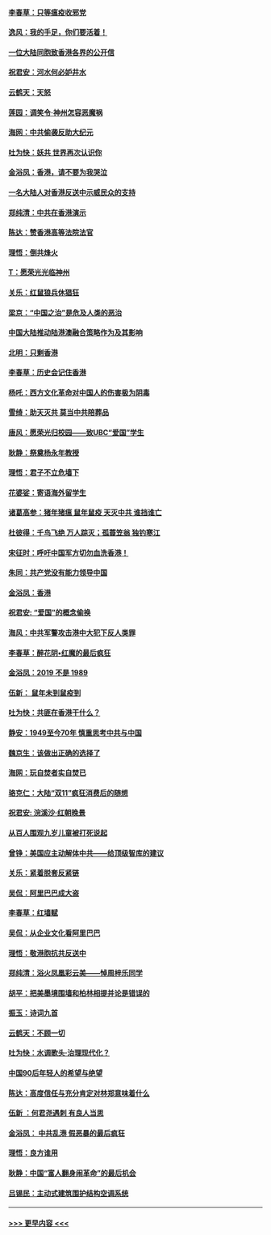#### [李春草：只等瘟疫收邪党](../pages/nsc993/n11677308.md?t=11250522) 
#### [逸风：我的手足，你们要活着！](../pages/nsc993/n11676352.md?t=11250522) 
#### [一位大陆同胞致香港各界的公开信](../pages/nsc993/n11675761.md?t=11250522) 
#### [祝君安：河水何必妒井水](../pages/nsc993/n11675746.md?t=11250522) 
#### [云鹤天：天怒](../pages/nsc993/n11675718.md?t=11250522) 
#### [莲园：调笑令‧神州怎容恶魔祸](../pages/nsc993/n11675648.md?t=11250522) 
#### [海网：中共偷袭反助大纪元](../pages/nsc993/n11673515.md?t=11250522) 
#### [吐为快：妖共 世界再次认识你](../pages/nsc993/n11673506.md?t=11250522) 
#### [金浴凤：香港，请不要为我哭泣](../pages/nsc993/n11673248.md?t=11250522) 
#### [一名大陆人对香港反送中示威民众的支持](../pages/nsc993/n11672615.md?t=11250522) 
#### [郑纯清：中共在香港演示](../pages/nsc993/n11670539.md?t=11250522) 
#### [陈达：赞香港高等法院法官](../pages/nsc993/n11669542.md?t=11250522) 
#### [理悟：倒共烽火](../pages/nsc993/n11668844.md?t=11250522) 
#### [T：愿荣光光临神州](../pages/nsc993/n11668421.md?t=11250522) 
#### [关乐：红鼠狼兵休猖狂](../pages/nsc993/n11668378.md?t=11250522) 
#### [梁京：“中国之治”是危及人类的恶治](../pages/nsc993/n11668328.md?t=11250522) 
#### [中国大陆推动陆港澳融合策略作为及其影响](../pages/nsc993/n11668157.md?t=11250522) 
#### [北明：只剩香港](../pages/nsc993/n11668002.md?t=11250522) 
#### [李春草：历史会记住香港](../pages/nsc993/n11667927.md?t=11250522) 
#### [杨吒：西方文化革命对中国人的伤害极为阴毒](../pages/nsc993/n11664521.md?t=11250522) 
#### [雪绮：助天灭共 莫当中共陪葬品](../pages/nsc993/n11662650.md?t=11250522) 
#### [唐风：愿荣光归校园——致UBC“爱国”学生](../pages/nsc993/n11662194.md?t=11250522) 
#### [耿静：祭奠杨永年教授](../pages/nsc993/n11662514.md?t=11250522) 
#### [理悟：君子不立危墙下](../pages/nsc993/n11662172.md?t=11250522) 
#### [花婆娑：寄语海外留学生](../pages/nsc993/n11662121.md?t=11250522) 
#### [诸葛高参：猪年猪瘟 鼠年鼠疫 天灭中共 谁挡谁亡](../pages/nsc993/n11661980.md?t=11250522) 
#### [杜彼得：千鸟飞绝 万人踪灭；孤蓑笠翁 独钓寒江](../pages/nsc993/n11661170.md?t=11250522) 
#### [宋征时：呼吁中国军方切勿血洗香港！](../pages/nsc993/n11415318.md?t=11250522) 
#### [朱同：共产党没有能力领导中国](../pages/nsc993/n11660421.md?t=11250522) 
#### [金浴凤：香港](../pages/nsc993/n11660419.md?t=11250522) 
#### [祝君安: “爱国”的概念偷换](../pages/nsc993/n11659706.md?t=11250522) 
#### [海风：中共军警攻击港中大犯下反人类罪](../pages/nsc993/n11659632.md?t=11250522) 
#### [李春草：醉花阴•红魔的最后疯狂](../pages/nsc993/n11659287.md?t=11250522) 
#### [金浴凤：2019 不是 1989](../pages/nsc993/n11657663.md?t=11250522) 
#### [伍新： 鼠年未到鼠疫到](../pages/nsc993/n11655098.md?t=11250522) 
#### [吐为快：共匪在香港干什么？](../pages/nsc993/n11654891.md?t=11250522) 
#### [静安：1949至今70年 慎重思考中共与中国](../pages/nsc993/n11651244.md?t=11250522) 
#### [魏京生：该做出正确的选择了](../pages/nsc993/n11653084.md?t=11250522) 
#### [海网：玩自焚者实自焚已](../pages/nsc993/n11652423.md?t=11250522) 
#### [骆克仁：大陆“双11”疯狂消费后的随想](../pages/nsc993/n11652305.md?t=11250522) 
#### [祝君安: 浣溪沙·红朝晚景](../pages/nsc993/n11652258.md?t=11250522) 
#### [从百人围观九岁儿童被打死说起](../pages/nsc993/n11651030.md?t=11250522) 
#### [曾铮：美国应主动解体中共——给顶级智库的建议](../pages/nsc993/n11649888.md?t=11250522) 
#### [关乐：紧着脱套反紧链](../pages/nsc993/n11649069.md?t=11250522) 
#### [吴侃：阿里巴巴成大盗](../pages/nsc993/n11645523.md?t=11250522) 
#### [李春草：红墙赋](../pages/nsc993/n11646389.md?t=11250522) 
#### [吴侃：从企业文化看阿里巴巴](../pages/nsc993/n11645476.md?t=11250522) 
#### [理悟：敬港胞抗共反送中](../pages/nsc993/n11645466.md?t=11250522) 
#### [郑纯清：浴火凤凰彩云美——悼周梓乐同学](../pages/nsc993/n11645155.md?t=11250522) 
#### [胡平：把美墨境围墙和柏林相提并论是错误的](../pages/nsc993/n11645134.md?t=11250522) 
#### [振玉：诗词九首](../pages/nsc993/n11644081.md?t=11250522) 
#### [云鹤天：不顾一切](../pages/nsc993/n11643508.md?t=11250522) 
#### [吐为快：水调歌头·治理现代化？](../pages/nsc993/n11643485.md?t=11250522) 
#### [中国90后年轻人的希望与绝望](../pages/nsc993/n11642317.md?t=11250522) 
#### [陈达：高度信任与充分肯定对林郑意味着什么](../pages/nsc993/n11641441.md?t=11250522) 
#### [伍新 ：何君尧遇刺 有良人当思](../pages/nsc993/n11641503.md?t=11250522) 
#### [金浴凤： 中共乱港  假恶暴的最后疯狂](../pages/nsc993/n11641495.md?t=11250522) 
#### [理悟：良方谁用](../pages/nsc993/n11641463.md?t=11250522) 
#### [耿静：中国“富人翻身闹革命”的最后机会](../pages/nsc993/n11640655.md?t=11250522) 
#### [吕锡民：主动式建筑围护结构空调系统](../pages/nsc993/n11640168.md?t=11250522) 

----
#### [ >>> 更早内容 <<< ](../indexes/nsc993-earlier.md)

